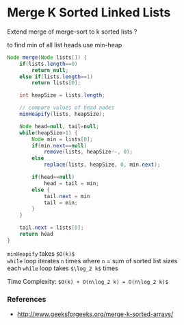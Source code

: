 # Merge K Sorted Linked Lists

Extend merge of merge-sort to k sorted lists ?

to find min of all list heads use min-heap

```java
Node merge(Node lists[]) {
    if(lists.length==0)
        return null;
    else if(lists.length==1)
        return lists[0];

    int heapSize = lists.length;

    // compare values of head nodes
    minHeapify(lists, heapSize);

    Node head=null, tail=null;
    while(heapSize>1) {
        Node min = lists[0];
        if(min.next==null)
            remove(lists, heapSize--, 0);
        else
            replace(lists, heapSize, 0, min.next);

        if(head==null)
            head = tail = min;
        else {
			tail.next = min
            tail = min;
		}
    }

    tail.next = lists[0];
	return head
}
```

`minHeapify` takes `$O(k)$`  
`while` loop iterates `n` times where `n` = sum of sorted list sizes  
each `while` loop takes `$\log_2 k$` times

Time Complexity: `$O(k) + O(n\log_2 k) = O(n\log_2 k)$`

### References

* <http://www.geeksforgeeks.org/merge-k-sorted-arrays/>
